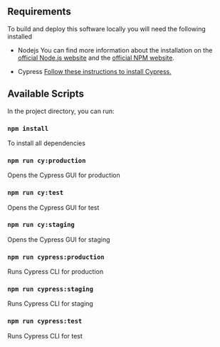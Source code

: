 ## Requirements

To build and deploy this software locally you will need the following installed

- Nodejs
  You can find more information about the installation on the [official Node.js website](https://nodejs.org/) and the [official NPM website](https://npmjs.org/).

- Cypress
  [Follow these instructions to install Cypress.](https://on.cypress.io/installing-cypress)

## Available Scripts

In the project directory, you can run:

### `npm install`

To install all dependencies

### `npm run cy:production`

Opens the Cypress GUI for production

### `npm run cy:test`

Opens the Cypress GUI for test

### `npm run cy:staging`

Opens the Cypress GUI for staging

### `npm run cypress:production`

Runs Cypress CLI for production

### `npm run cypress:staging`

Runs Cypress CLI for staging

### `npm run cypress:test`

Runs Cypress CLI for test
